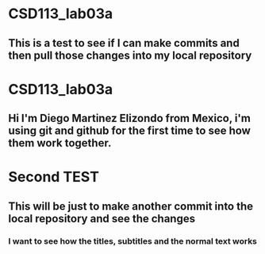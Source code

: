 # CSD113_lab03a
## This is a test to see if I can make commits and then pull those changes into my local repository 
# CSD113_lab03a
## Hi I'm Diego Martinez Elizondo from Mexico, i'm using git and github for the first time to see how them work together.
# Second TEST 
## This will be just to make another commit into the local repository and see the changes
### I  want to see how the titles, subtitles and the normal text works
